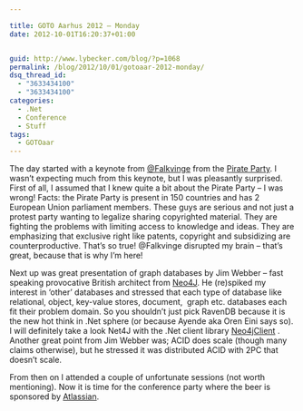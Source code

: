 ```yaml
---

title: GOTO Aarhus 2012 – Monday
date: 2012-10-01T16:20:37+01:00


guid: http://www.lybecker.com/blog/?p=1068
permalink: /blog/2012/10/01/gotoaar-2012-monday/
dsq_thread_id:
  - "3633434100"
  - "3633434100"
categories:
  - .Net
  - Conference
  - Stuff
tags:
  - GOTOaar
---
```

The day started with a keynote from [@Falkvinge](http://twitter.com/Falkvinge "Falkvinge Twitter profile") from the [Pirate Party](http://www.piratpartiet.se/international/english "The Pirate Party website"). I wasn’t expecting much from this keynote, but I was pleasantly surprised. First of all, I assumed that I knew quite a bit about the Pirate Party – I was wrong! Facts: the Pirate Party is present in 150 countries and has 2 European Union parliament members. These guys are serious and not just a protest party wanting to legalize sharing copyrighted material. They are fighting the problems with limiting access to knowledge and ideas. They are emphasizing that exclusive right like patents, copyright and subsidizing are counterproductive. That’s so true! @Falkvinge disrupted my brain – that’s great, because that is why I’m here!

Next up was great presentation of graph databases by Jim Webber &#8211; fast speaking provocative British architect from [Neo4J](http://neo4j.org/). He (re)spiked my interest in ‘other’ databases and stressed that each type of database like relational, object, key-value stores, document,  graph etc. databases each fit their problem domain. So you shouldn’t just pick RavenDB because it is the new hot think in .Net sphere (or because Ayende aka Oren Eini says so). I will definitely take a look Net4J with the .Net client library [Neo4jClient](http://nuget.org/packages/Neo4jClient "Neo4jClient on NuGet") . Another great point from Jim Webber was; ACID does scale (though many claims otherwise), but he stressed it was distributed ACID with 2PC that doesn’t scale.

From then on I attended a couple of unfortunate sessions (not worth mentioning). Now it is time for the conference party where the beer is sponsored by [Atlassian](http://www.atlassian.com/ "Atlassian website").
